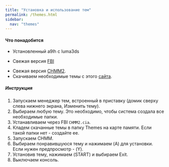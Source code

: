 ```yaml
---
title: "Установка и использование тем"
permalink: /themes.html
sidebar:
  nav: "themes"
---
```


#### <a name="what_need" />Что понадобится

+ Установленный a9lh с luma3ds 
* Свежая версия [FBI](https://github.com/Steveice10/FBI/releases/latest)
+ Свежая версия [CHMM2](http://rinnegatamante.it/site/3ds_hbs.php).
+ Скачиваем необходимые темы с этого [сайта](https://3dsthem.es/).

##### <a name="instructions" />Инструкция

1. Запускаем менеджер тем, встроенный в приставку (домик сверху слева нижнего экрана, Изменить тему).
2. Выбираем любую тему. Это необходимо, чтобы система создала все необходимые папки. 
3. Устанавливаем через FBI `CHMM2.cia`.
4. Кладем скачанные темы в папку Themes на карте памяти. Если такой папки нет - создайте ее.
5. Запускаем CHMM.
6. Выбираем понравившуюся тему и нажимаем (A) для установки. Если нужен предпросмотр - (Y).
7. Установив тему, нажимаем (START) и выбираем Exit.
8. Выключаем консоль. 